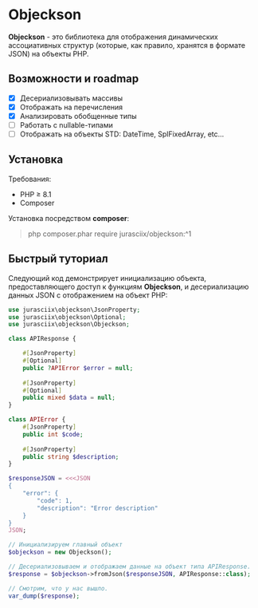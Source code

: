# Objeckson

__Objeckson__ - это библиотека для отображения динамических ассоциативных структур 
(которые, как правило, хранятся в формате JSON) на объекты PHP.

## Возможности и roadmap
- [x] Десериализовывать массивы
- [x] Отображать на перечисления
- [x] Анализировать обобщенные типы
- [ ] Работать с nullable-типами
- [ ] Отображать на объекты STD: DateTime, SplFixedArray, etc...

## Установка

Требования:
* PHP ≥ 8.1
* Composer

Установка посредством __composer__:
> php composer.phar require jurasciix/objeckson:^1

## Быстрый туториал

Следующий код демонстрирует инициализацию объекта, предоставляющего доступ к функциям __Objeckson__, 
и десериализацию данных JSON с отображением на объект PHP:

```php
use jurasciix\objeckson\JsonProperty;
use jurasciix\objeckson\Optional;
use jurasciix\objeckson\Objeckson;

class APIResponse {

    #[JsonProperty]
    #[Optional]
    public ?APIError $error = null;
    
    #[JsonProperty]
    #[Optional]
    public mixed $data = null;
}

class APIError {
    #[JsonProperty]
    public int $code;
    
    #[JsonProperty]
    public string $description;
}

$responseJSON = <<<JSON
{
    "error": {
        "code": 1,
        "description": "Error description"
    }
}
JSON;

// Инициализируем главный объект 
$objeckson = new Objeckson();

// Десериализовываем и отображаем данные на объект типа APIResponse.
$response = $objeckson->fromJson($responseJSON, APIResponse::class);

// Смотрим, что у нас вышло.
var_dump($response);
```